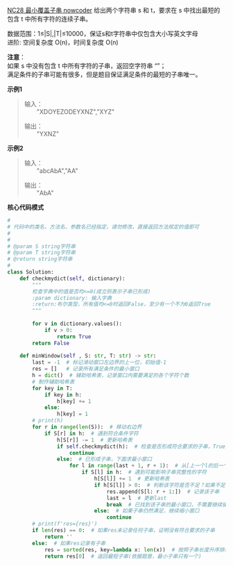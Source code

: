 [NC28 最小覆盖子串 nowcoder](https://www.nowcoder.com/practice/c466d480d20c4c7c9d322d12ca7955ac?tpId=196&tqId=37066&rp=1&ru=/exam/oj&qru=/exam/oj&sourceUrl=%2Fexam%2Foj%3Fpage%3D1%26tab%3D%25E7%25AE%2597%25E6%25B3%2595%25E7%25AF%2587%26topicId%3D196&difficulty=undefined&judgeStatus=undefined&tags=&title=)
给出两个字符串 s 和 t，要求在 s 中找出最短的包含 t 中所有字符的连续子串。

数据范围：1≤|S|,|T|≤10000，保证s和t字符串中仅包含大小写英文字母
<br>进阶: 空间复杂度 O(n)，时间复杂度 O(n)

**注意**：
<br>如果 s 中没有包含 t 中所有字符的子串，返回空字符串 “”；
<br>满足条件的子串可能有很多，但是题目保证满足条件的最短的子串唯一。

**示例1**
>输入：
> <br>&emsp;&emsp;"XDOYEZODEYXNZ","XYZ"
> 
>输出：
> <br>&emsp;&emsp;"YXNZ"

**示例2**
>输入：
> <br>&emsp;&emsp;"abcAbA","AA"
> 
>输出：
> <br>&emsp;&emsp;"AbA"

**核心代码模式**

```python
#
# 代码中的类名、方法名、参数名已经指定，请勿修改，直接返回方法规定的值即可
#
# 
# @param S string字符串 
# @param T string字符串 
# @return string字符串
#
class Solution:
    def checkmydict(self, dictionary):
        """
        检查字典中的值是否均<=0(成立则表示子串已形成)
        :param dictionary: 输入字典
        :return:布尔类型，所有值均<=0时返回False，至少有一个不为0返回True
        """
        
        for v in dictionary.values():
            if v > 0:
                return True
        return False
    
    def minWindow(self , S: str, T: str) -> str:
        last = -1  # 标记滑动窗口左边界的上一位，初始值-1
        res = []   # 记录所有满足条件的最小窗口
        h = dict()  # 辅助哈希表，记录窗口内需要满足的各个字符个数
        # 制作辅助哈希表
        for key in T:
            if key in h:
                h[key] += 1
            else:
                h[key] = 1
        # print(h)
        for r in range(len(S)):  # 移动右边界
            if S[r] in h:  # 遇到符合条件字符
                h[S[r]] -= 1  # 更新哈希表
                if self.checkmydict(h):  # 检查是否形成符合要求的子串，True表示未形成，False表示已形成
                    continue
                else:  # 已形成子串，下面求最小窗口
                    for l in range(last + 1, r + 1):  # 从[上一个l的后一个位置, r + 1]缩小串口
                        if S[l] in h:  # 遇到可能影响子串完整性的字符
                            h[S[l]] += 1  # 更新哈希表
                            if h[S[l]] > 0:  # 判断该字符是否不足？如果不足，则证明l来到该子串的最大左边界
                                res.append(S[l: r + 1:])  # 记录该子串
                                last = l  # 更新last
                                break  # 已找到该子串的最小窗口，不需要继续操作，跳出循环
                            else:  # 如果子串仍然满足，继续缩小窗口
                                continue
        # print(f'res={res}')
        if len(res) == 0:  # 如果res未记录任何子串，证明没有符合要求的子串
            return ''
        else:  # 如果res记录有子串
            res = sorted(res, key=lambda x: len(x))  # 按照子串长度升序排列
            return res[0]  # 返回最短子串(依据题意，最小子串只有一个)

```
